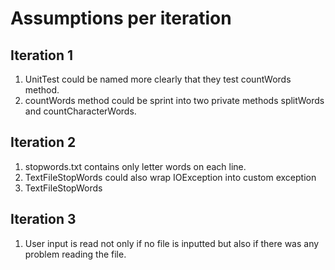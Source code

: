 # Assumptions per iteration

## Iteration 1
1. UnitTest could be named more clearly that they test countWords method.
2. countWords method could be sprint into two private methods splitWords and countCharacterWords.
## Iteration 2
1. stopwords.txt contains only letter words on each line.
2. TextFileStopWords could also wrap IOException into custom exception
3. TextFileStopWords
## Iteration 3
1. User input is read not only if no file is inputted but also if there was any problem reading the file.